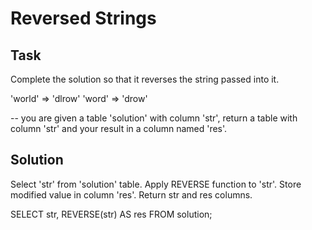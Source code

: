 # Reversed Strings

## Task
Complete the solution so that it reverses the string passed into it.

'world'  =>  'dlrow'
'word'   =>  'drow'

-- you are given a table 'solution' with column 'str', return a table with column 'str' and your result in a column named 'res'.


## Solution
Select 'str' from 'solution' table.
Apply REVERSE function to 'str'. Store modified value in column 'res'.
Return str and res columns.

SELECT 
  str,
  REVERSE(str) AS res
FROM solution;
